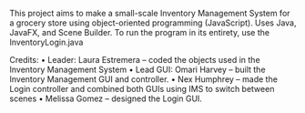 This project aims to make a small-scale Inventory Management System for a grocery store using object-oriented programming (JavaScript). Uses Java, JavaFX, and Scene Builder.
To run the program in its entirety, use the InventoryLogin.java

Credits:
•	Leader: Laura Estremera – coded the objects used in the Inventory Management System
•	Lead GUI: Omari Harvey – built the Inventory Management GUI and controller.
•	Nex Humphrey – made the Login controller and combined both GUIs using IMS to switch between scenes
•	Melissa Gomez – designed the Login GUI.
